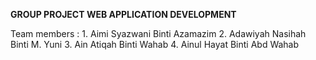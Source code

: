 **GROUP PROJECT WEB APPLICATION DEVELOPMENT**

Team members : 1. Aimi Syazwani Binti Azamazim
               2. Adawiyah Nasihah Binti M. Yuni
               3. Ain Atiqah Binti Wahab
               4. Ainul Hayat Binti Abd Wahab
<!---
aimisyazwani/aimisyazwani is a ✨ special ✨ repository because its `README.md` (this file) appears on your GitHub profile.
You can click the Preview link to take a look at your changes.
--->

